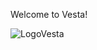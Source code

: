 Welcome to Vesta!

![LogoVesta](https://github.com/KaramellShake/ChatApp/assets/166949444/f979b62d-03c9-4140-8700-6535f127b836)

